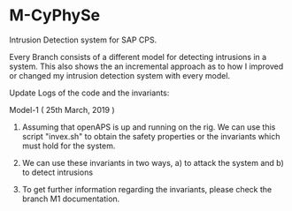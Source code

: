 # M-CyPhySe
Intrusion Detection system for SAP CPS.

Every Branch consists of a different model for detecting intrusions in a system. This also shows the an incremental approach as to how I improved or changed my intrusion detection system with every model.


Update Logs of the code and the invariants:

Model-1 ( 25th March, 2019 )

1) Assuming that openAPS is up and running on the rig. We can use this script "invex.sh" to obtain the safety properties or the invariants which must hold for the system.

2) We can use these invariants in two ways, a) to attack the system and b) to detect intrusions

3) To get further information regarding the invariants, please check the branch M1 documentation.


         

  
